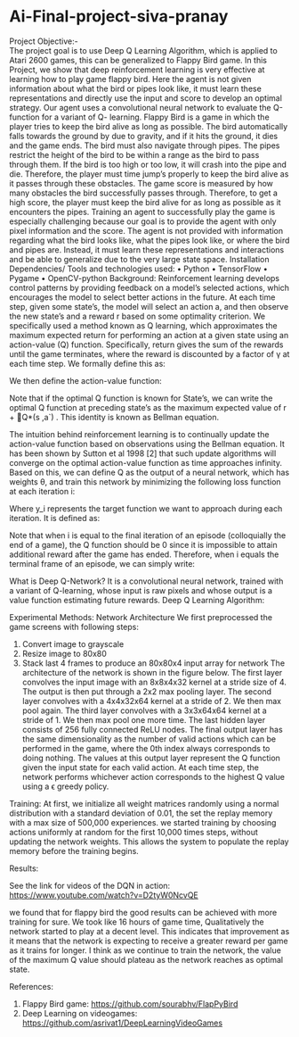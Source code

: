 # Ai-Final-project-siva-pranay
Project Objective:-  
The project goal is to use Deep Q Learning Algorithm, which is applied to Atari 2600 games, this can be generalized to Flappy Bird game. 
In this Project, we show that deep reinforcement learning is very effective at learning how to play game flappy bird. Here the agent is not given information about what the bird or pipes look like, it must learn these representations and directly use the input and score to develop an optimal strategy. Our agent uses a convolutional neural network to evaluate the Q-function for a variant of Q- learning.
Flappy Bird is a game in which the player tries to keep the bird alive as long as possible. The bird automatically falls towards the ground by due to gravity, and if it hits the ground, it dies and the game ends. The bird must also navigate through pipes. The pipes restrict the height of the bird to be within a range as the bird to pass through them. If the bird is too high or too low, it will crash into the pipe and die. Therefore, the player must time jump’s properly to keep the bird alive as it passes through these obstacles. The game score is measured by how many obstacles the bird successfully passes through. Therefore, to get a high score, the player must keep the bird alive for as long as possible as it encounters the pipes. 
Training an agent to successfully play the game is especially challenging because our goal is to provide the agent with only pixel information and the score. The agent is not provided with information regarding what the bird looks like, what the pipes look like, or where the bird and pipes are. Instead, it must learn these representations and interactions and be able to generalize due to the very large state space. 
Installation Dependencies/ Tools and technologies used:
•	Python
•	TensorFlow 
•	Pygame
•	OpenCV-python
Background:
Reinforcement learning develops control patterns by providing feedback on a model’s selected actions, which encourages the model to select better actions in the future. At each time step, given some state’s, the model will select an action a, and then observe the new state’s and a reward r based on some optimality criterion.
We specifically used a method known as Q learning, which approximates the maximum expected return for performing an action at a given state using an action-value (Q) function. Specifically, return gives the sum of the rewards until the game terminates, where the reward is discounted by a factor of γ at each time step. We formally define this as:
 
We then define the action-value function:
 
Note that if the optimal Q function is known for State’s, we can write the optimal Q function at preceding state’s as the maximum expected value of  r + Q*(s ,a`) . This identity is known as Bellman equation.
 

The intuition behind reinforcement learning is to continually update the action-value function based on observations using the Bellman equation. It has been shown by Sutton et al 1998 [2] that such update algorithms will converge on the optimal action-value function as time approaches infinity. Based on this, we can define Q as the output of a neural network, which has weights θ, and train this network by minimizing the following loss function at each iteration i:

 
Where y_i represents the target function we want to approach during each iteration. It is defined as:
 
Note that when i is equal to the final iteration of an episode (colloquially the end of a game), the Q function should be 0 since it is impossible to attain additional reward after the game has ended. Therefore, when i equals the terminal frame of an episode, we can simply write:
 



What is Deep Q-Network?
It is a convolutional neural network, trained with a variant of Q-learning, whose input is raw pixels and whose output is a value function estimating future rewards.
 Deep Q Learning Algorithm:
 


 Experimental Methods:
Network Architecture
We first preprocessed the game screens with following steps:
1.	Convert image to grayscale
2.	Resize image to 80x80
3.	Stack last 4 frames to produce an 80x80x4 input array for network
The architecture of the network is shown in the figure below. The first layer convolves the input image with an 8x8x4x32 kernel at a stride size of 4. The output is then put through a 2x2 max pooling layer. The second layer convolves with a 4x4x32x64 kernel at a stride of 2. We then max pool again. The third layer convolves with a 3x3x64x64 kernel at a stride of 1. We then max pool one more time. The last hidden layer consists of 256 fully connected ReLU nodes.
The final output layer has the same dimensionality as the number of valid actions which can be performed in the game, where the 0th index always corresponds to doing nothing. The values at this output layer represent the Q function given the input state for each valid action. At each time step, the network performs whichever action corresponds to the highest Q value using a ϵ greedy policy.

Training: 
At first, we initialize all weight matrices randomly using a normal distribution with a standard deviation of 0.01, the set the replay memory with a max size of 500,000 experiences. we started training by choosing actions uniformly at random for the first 10,000 times steps, without updating the network weights. This allows the system to populate the replay memory before the training begins.

Results:

See the link for videos of the DQN in action:
https://www.youtube.com/watch?v=D2tyW0NcvQE

we found that for flappy bird the good results can be achieved with more training for sure. We took like 16 hours of game time, Qualitatively the network started to play at a decent level. This indicates that improvement as it means that the network is expecting to receive a greater reward per game as it trains for longer. I think as we continue to train the network, the value of the maximum Q value should plateau as the network reaches as optimal state.


References:
1.	Flappy Bird game: https://github.com/sourabhv/FlapPyBird
2.	Deep Learning on videogames: https://github.com/asrivat1/DeepLearningVideoGames
